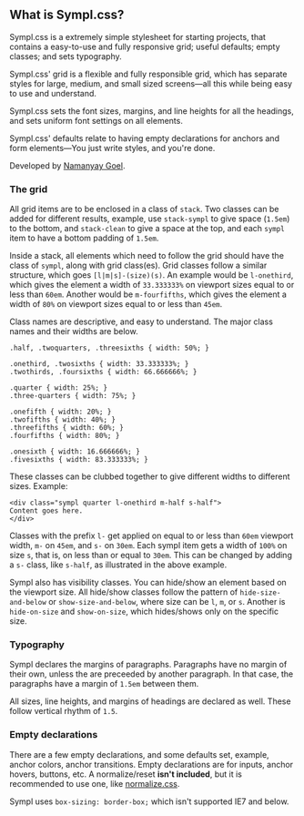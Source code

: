 ## What is Sympl.css?

Sympl.css is a extremely simple stylesheet for starting projects, that contains a easy-to-use and fully responsive grid; useful defaults; empty classes; and sets typography.

Sympl.css' grid is a flexible and fully responsible grid, which has separate styles for large, medium, and small sized screens&mdash;all this while being easy to use and understand. 

Sympl.css sets the font sizes, margins, and line heights for all the headings, and sets uniform font settings on all elements. 

Sympl.css' defaults relate to having empty declarations for anchors and form elements&mdash;You just write styles, and you're done. 

Developed by [Namanyay Goel](http://namanyayg.com/).

### The grid

All grid items are to be enclosed in a class of `stack`. Two classes can be added for different results, example, use `stack-sympl` to give space (`1.5em`) to the bottom, and `stack-clean` to give a space at the top, and each `sympl` item to have a bottom padding of `1.5em`.

Inside a stack, all elements which need to follow the grid should have the class of `sympl`, along with grid class(es). Grid classes follow a similar structure, which goes `[l|m|s]-(size)(s)`. An example would be `l-onethird`, which gives the element a width of `33.333333%` on viewport sizes equal to or less than `60em`. Another would be `m-fourfifths`, which gives the element a width of `80%` on viewport sizes equal to or less than `45em`.

Class names are descriptive, and easy to understand. The major class names and their widths are below.

	.half, .twoquarters, .threesixths { width: 50%; }

	.onethird, .twosixths { width: 33.333333%; }
	.twothirds, .foursixths { width: 66.666666%; }

	.quarter { width: 25%; }
	.three-quarters { width: 75%; }

	.onefifth { width: 20%; }
	.twofifths { width: 40%; }
	.threefifths { width: 60%; }
	.fourfifths { width: 80%; }

	.onesixth { width: 16.666666%; }
	.fivesixths { width: 83.333333%; }

These classes can be clubbed together to give different widths to different sizes. Example:

    <div class="sympl quarter l-onethird m-half s-half">
    Content goes here.
    </div>

Classes with the prefix `l-` get applied on equal to or less than `60em` viewport width, `m-` on `45em`, and `s-` on `30em`. Each sympl item gets a width of `100%` on size `s`, that is, on less than or equal to `30em`. This can be changed by adding a `s-` class, like `s-half`, as illustrated in the above example.

Sympl also has visibility classes. You can hide/show an element based on the viewport size. All hide/show classes follow the pattern of `hide-size-and-below` or `show-size-and-below`, where size can be `l`, `m`, or `s`. Another is `hide-on-size` and `show-on-size`, which hides/shows only on the specific size.

### Typography

Sympl declares the margins of paragraphs. Paragraphs have no margin of their own, unless the are preceeded by another paragraph. In that case, the paragraphs have a margin of `1.5em` between them.

All sizes, line heights, and margins of headings are declared as well. These follow vertical rhythm of `1.5`.


### Empty declarations

There are a few empty declarations, and some defaults set, example, anchor colors, anchor transitions. Empty declarations are for inputs, anchor hovers, buttons, etc. A normalize/reset **isn't included**, but it is recommended to use one, like [normalize.css](http://necolas.github.com/normalize.css/).

Sympl uses `box-sizing: border-box;` which isn't supported IE7 and below. 

